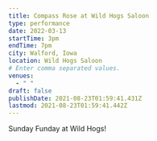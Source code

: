 ```yaml
---
title: Compass Rose at Wild Hogs Saloon
type: performance
date: 2022-03-13
startTime: 3pm
endTime: 7pm
city: Walford, Iowa
location: Wild Hogs Saloon
# Enter comma separated values.
venues:
  - " "
draft: false
publishDate: 2021-08-23T01:59:41.431Z
lastmod: 2021-08-23T01:59:41.442Z
---
```

Sunday Funday at Wild Hogs!